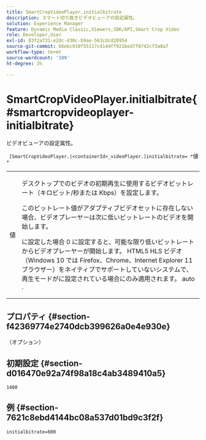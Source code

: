 ```yaml
---
title: SmartCropVideoPlayer.initialbitrate
description: スマート切り抜きビデオビューアの設定属性。
solution: Experience Manager
feature: Dynamic Media Classic,Viewers,SDK/API,Smart Crop Video
role: Developer,User
exl-id: 83f2af31-e2dc-430c-b9ae-563cdcd20954
source-git-commit: b6ebc938f55117c4144ff921bed7f8742cf3a8a7
workflow-type: tm+mt
source-wordcount: '109'
ht-degree: 3%

---
```


# SmartCropVideoPlayer.initialbitrate{#smartcropvideoplayer-initialbitrate}

ビデオビューアの設定属性。

` [SmartCropVideoPlayer.|<containerId>_videoPlayer.]initialbitrate= *`値`*`

<table id="table_C616483932C2482CA9794DDD7313FD7C"> 
 <tbody> 
  <tr> 
   <td colname="col1"> <p> <span class="codeph"> 値 </span> </p> </td> 
   <td colname="col2"> <p>デスクトップでのビデオの初期再生に使用するビデオビットレート（キロビット/秒または Kbps）を設定します。 </p> <p>このビットレート値がアダプティブビデオセットに存在しない場合、ビデオプレーヤーは次に低いビットレートのビデオを開始します。 </p> <p>に設定した場合 <span class="codeph"> 0 </span>に設定すると、可能な限り低いビットレートからビデオプレーヤーが開始します。 HTML5 HLS ビデオ（Windows 10 では Firefox、Chrome、Internet Explorer 11 ブラウザー）をネイティブでサポートしていないシステムで、再生モードがに設定されている場合にのみ適用されます。 <span class="codeph"> auto </span>. </p> </td> 
  </tr> 
 </tbody> 
</table>

## プロパティ {#section-f42369774e2740dcb399626a0e4e930e}

（オプション）

## 初期設定 {#section-d016470e92a74f98a18c4ab3489410a5}

`1400`

## 例 {#section-7621c8ebd4144bc08a537d01bd9c3f2f}

```
initialbitrate=600
```
